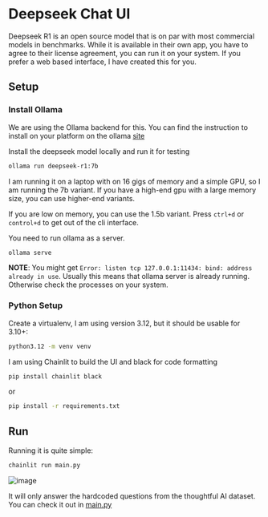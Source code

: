 # Deepseek Chat UI

Deepseek R1 is an open source model that is on par with most commercial models in benchmarks. While it is available in their own app, you have to agree to their license agreement, you can run it on your system. If you prefer a web based interface, I have created this for you.

## Setup

### Install Ollama

We are using the Ollama backend for this. You can find the instruction to install on your platform on the ollama [site](https://ollama.com/download)

Install the deepseek model locally and run it for testing

```bash
ollama run deepseek-r1:7b
```
I am running it on a laptop with on 16 gigs of memory and a simple GPU, so I am running the 7b variant. If you have a high-end gpu with a large memory size, you can use higher-end variants. 

If you are low on memory, you can use the 1.5b variant. Press `ctrl+d` or `control+d` to get out of the cli interface.


You need to run ollama as a server.

```bash
ollama serve
```

**NOTE**: You might get `Error: listen tcp 127.0.0.1:11434: bind: address already in use`. Usually this means that ollama server is already running. Otherwise check the processes on your system.

### Python Setup

Create a virtualenv, I am using version 3.12, but it should be usable for 3.10+:

```bash
python3.12 -m venv venv
```

I am using Chainlit to build the UI and black for code formatting


```bash
pip install chainlit black
```

or 

```bash
pip install -r requirements.txt
```

## Run

Running it is quite simple:

```bash
chainlit run main.py   
```

![image](screenshot.png)

It will only answer the hardcoded questions from the thoughtful AI dataset. You can check it out in [main.py](main.py)

